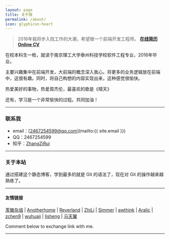 ```yaml
---
layout: page
title: 关于我
permalink: /about/
icon: glyphicon-heart
---
```



> 2016年我将步入找工作的大潮，希望做一个前端开发工程师。 **[在线简历 Online CV](http://www.zhangzirui.com/resumeonline/#/)**

在校本科生一枚，就读于南京理工大学泰州科技学校软件工程专业，2016年毕业。   

主要兴趣集中在前端开发，大前端的概念深入我心。将更多的业务逻辑放在前端中，这很有趣。同时，将自己构想的内容实现出来，这种感觉很愉快。   

热爱美好的事物，热爱周杰伦，最喜欢的歌是《晴天》
   

还有，学习是一个非常愉快的过程。共同加油！   

---

### 联系我

* email：[2467254599@qq.com](mailto:{{ site.email }})
* QQ：2467254599
* 知乎：[ZhangZiRui](https://www.zhihu.com/people/zhang-zi-rui-97)

---

### 关于本站   
  
通过搭建这个静态博客，学到最多的就是 Git 的语法了，现在对 Git 的操作越来越熟练了。  

---

#### 友情链接

[羡辙杂俎](http://zhangwenli.com/blog) \| [Anotherhome](https://www.anotherhome.net) \| [Reverland](http://reverland.org/) \| [ZhiLi](http://lizhipower.github.io/) \| [Simmer](http://simmer-jun.github.io/) \| [awthink](http://awthink.net/) \| [Aralic](http://aralic.github.io/) \| [zchen9](http://www.chen9.info/) \| [wuhuaji](http://wuhuaji.me/) \| [lisheng](http://www.lishengcn.cn/) \| [马天翼](http://www.fkysly.com/)

Comment below to exchange link with me.  

---